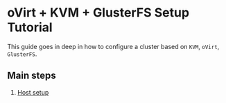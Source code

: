 # oVirt + KVM + GlusterFS Setup Tutorial

This guide goes in deep in how to configure a cluster based on `KVM`, `oVirt`, `GlusterFS`.

## Main steps

1. [Host setup](./host_setup.md)
